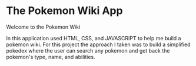 # The Pokemon Wiki App

Welcome to the Pokemon Wiki

In this application used HTML, CSS, and JAVASCRIPT to help me build a pokemon wiki. For this project the approach I taken was to build a simplified pokedex where the user can search any pokemon and get back the pokemon's type, name, and abilities.

